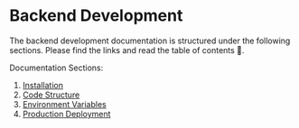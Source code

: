 Backend Development
=================
The backend development documentation is structured under the following sections. Please find the links and read the table of contents 🚀.

Documentation Sections:
1. [Installation](./1.developer-installation.md)
2. [Code Structure](./2.code-structure.md)
3. [Environment Variables](./3.env-vars.md)
4. [Production Deployment](./4.prod-deployment.md)